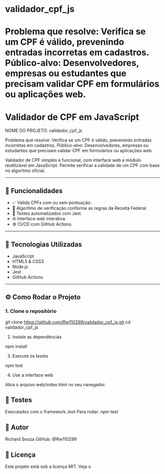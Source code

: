 # validador_cpf_js
Problema que resolve: Verifica se um CPF é válido, prevenindo entradas incorretas em cadastros.  Público-alvo: Desenvolvedores, empresas ou estudantes que precisam validar CPF em formulários ou aplicações web.
=======
# Validador de CPF em JavaScript
 NOME DO PROJETO: validador_cpf_js

Problema que resolve: Verifica se um CPF é válido, prevenindo entradas incorretas em cadastros.
Público-alvo: Desenvolvedores, empresas ou estudantes que precisam validar CPF em formulários ou aplicações web.

Validador de CPF simples e funcional, com interface web e módulo reutilizável em JavaScript. Permite verificar a validade de um CPF com base no algoritmo oficial.

---

## 🚀 Funcionalidades

- ✅ Valida CPFs com ou sem pontuação.
- 🔢 Algoritmo de verificação conforme as regras da Receita Federal.
- 🧪 Testes automatizados com Jest.
- 🌐 Interface web interativa.
- ⚙️ CI/CD com GitHub Actions.

---

## 🧰 Tecnologias Utilizadas

- JavaScript
- HTML5 & CSS3
- Node.js
- Jest
- GitHub Actions

---

## ⚙️ Como Rodar o Projeto

### 1. Clone o repositório

git clone https://github.com/Rw110299/validador_cpf_js.git
cd validador_cpf_js

2. Instale as dependências

npm install

3. Execute os testes

npm test

4. Use a interface web

Abra o arquivo web/index.html no seu navegador.

## 🧪 Testes

Executados com o framework Jest
Para rodar: npm test

## 👤 Autor
Richard Souza
GitHub: @Rw110299

## 📄 Licença
Este projeto está sob a licença MIT. Veja o 